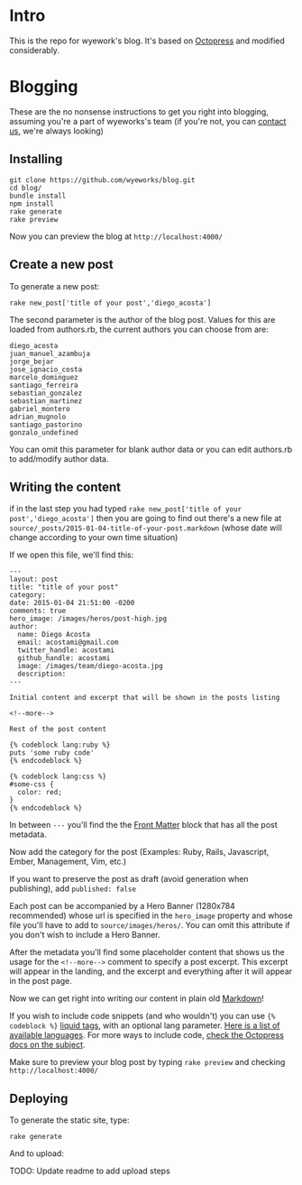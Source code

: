 # Intro

This is the repo for wyework's blog. It's based on [Octopress](http://octopress.org/docs/) and modified considerably.


# Blogging

These are the no nonsense instructions to get you right into blogging, assuming you're a part of wyeworks's team (if you're not, you can [contact us](http://www.wyeworks.com/), we're always looking)

## Installing

```
git clone https://github.com/wyeworks/blog.git
cd blog/
bundle install
npm install
rake generate
rake preview
```

Now you can preview the blog at `http://localhost:4000/`


## Create a new post

To generate a new post:

```
rake new_post['title of your post','diego_acosta']
```

The second parameter is the author of the blog post. Values for this are loaded from authors.rb, the current authors you can choose from are:

```
diego_acosta
juan_manuel_azambuja
jorge_bejar
jose_ignacio_costa
marcelo_dominguez
santiago_ferreira
sebastian_gonzalez
sebastian_martinez
gabriel_montero
adrian_mugnolo
santiago_pastorino
gonzalo_undefined
```

You can omit this parameter for blank author data or you can edit authors.rb to add/modify author data.


## Writing the content

if in the last step you had typed `rake new_post['title of your post','diego_acosta']` then you are going to find out there's a new file at `source/_posts/2015-01-04-title-of-your-post.markdown` (whose date will change according to your own time situation)

If we open this file, we'll find this:

```
---
layout: post
title: "title of your post"
category: 
date: 2015-01-04 21:51:00 -0200
comments: true
hero_image: /images/heros/post-high.jpg
author:
  name: Diego Acosta
  email: acostami@gmail.com
  twitter_handle: acostami
  github_handle: acostami
  image: /images/team/diego-acosta.jpg
  description: 
---

Initial content and excerpt that will be shown in the posts listing

<!--more-->

Rest of the post content

{% codeblock lang:ruby %}
puts 'some ruby code'
{% endcodeblock %}

{% codeblock lang:css %}
#some-css {
  color: red;
}
{% endcodeblock %}
```

In between `---` you'll find the the [Front Matter](http://jekyllrb.com/docs/frontmatter/) block that has all the post metadata.

Now add the category for the post (Examples: Ruby, Rails, Javascript, Ember, Management, Vim, etc.)

If you want to preserve the post as draft (avoid generation when publishing), add `published: false`

Each post can be accompanied by a Hero Banner (1280x784 recommended) whose url is specified in the `hero_image` property and whose file you'll have to add to `source/images/heros/`. You can omit this attribute if you don't wish to include a Hero Banner.

After the metadata you'll find some placeholder content that shows us the usage for the `<!--more-->` comment to specify a post excerpt. This excerpt will appear in the landing, and the excerpt and everything after it will appear in the post page.

Now we can get right into writing our content in plain old [Markdown](http://daringfireball.net/projects/markdown/)!

If you wish to include code snippets (and who wouldn't) you can use `{% codeblock %}` [liquid tags](http://docs.shopify.com/themes/liquid-documentation/basics#tags), with an optional lang parameter. [Here is a list of available languages](http://pygments.org/docs/lexers/). For more ways to include code, [check the Octopress docs on the subject](http://octopress.org/docs/blogging/code/).

Make sure to preview your blog post by typing `rake preview` and checking `http://localhost:4000/`


## Deploying


To generate the static site, type:

```
rake generate
```

And to upload:

TODO: Update readme to add upload steps
